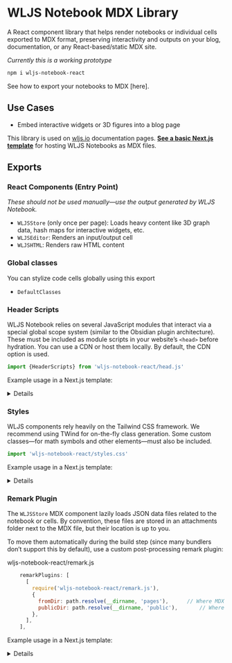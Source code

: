 # WLJS Notebook MDX Library

A React component library that helps render notebooks or individual cells exported to MDX format, preserving interactivity and outputs on your blog, documentation, or any React-based/static MDX site.

*Currently this is a working prototype*

```bash
npm i wljs-notebook-react
```

See how to export your notebooks to MDX [here].

## Use Cases

- Embed interactive widgets or 3D figures into a blog page

This library is used on [wljs.io](https://wljs.io) documentation pages. [__See a basic Next.js template__](https://github.com/JerryI/wljs-nextjs-example) for hosting WLJS Notebooks as MDX files.

## Exports

### React Components (Entry Point)

*These should not be used manually—use the output generated by WLJS Notebook.*

- `WLJSStore` (only once per page): Loads heavy content like 3D graph data, hash maps for interactive widgets, etc.
- `WLJSEditor`: Renders an input/output cell
- `WLJSHTML`: Renders raw HTML content

### Global classes
You can stylize code cells globally using this export
- `DefaultClasses`

### Header Scripts

WLJS Notebook relies on several JavaScript modules that interact via a special global scope system (similar to the Obsidian plugin architecture). These must be included as module scripts in your website’s `<head>` before hydration. You can use a CDN or host them locally. By default, the CDN option is used.

```js
import {HeaderScripts} from 'wljs-notebook-react/head.js'
```

Example usage in a Next.js template:

<details>

```js
/* _document.tsx */

import { Html, Head, Main, NextScript } from 'next/document'

import {HeaderScripts} from 'wljs-notebook-react/head.js'

import Script from 'next/script'

export function MakeHeaderScripts () {
    return HeaderScripts.map((script, index) => (
        <Script
          key={index}
          {...script.attributes}
        />
      ));
}

/* Website or section template */
export default function Document() {
 
    return (
      <Html>
        <Head>
          {MakeHeaderScripts()}
        </Head>
        <body>
          <Main />
          <NextScript />
        </body>
      </Html>
    )
  }
```

</details>

### Styles
WLJS components rely heavily on the Tailwind CSS framework. We recommend using TWind for on-the-fly class generation. Some custom classes—for math symbols and other elements—must also be included.

```js
import 'wljs-notebook-react/styles.css'
```

Example usage in a Next.js template:

<details>

pages/_app.tsx

```js

import 'wljs-notebook-react/styles.css'

import type { AppProps } from 'next/app';


function MyApp({ Component, pageProps }: AppProps) {
  return <Component {...pageProps} />;
}

export default MyApp;


```


</details>


### Remark Plugin
The `WLJSStore` MDX component lazily loads JSON data files related to the notebook or cells. By convention, these files are stored in an attachments folder next to the MDX file, but their location is up to you.

To move them automatically during the build step (since many bundlers don’t support this by default), use a custom post-processing remark plugin:

wljs-notebook-react/remark.js

```js
    remarkPlugins: [
      [
        require('wljs-notebook-react/remark.js'),
        {
          fromDir: path.resolve(__dirname, 'pages'),      // Where MDX files live
          publicDir: path.resolve(__dirname, 'public'),       // Where to copy files
        },
      ],
    ],
```

Example usage in a Next.js template:

<details>

next.config.js

```js
const path = require('path');
const withMDX = require('@next/mdx')({
  extension: /\.mdx?$/,
  options: {
    remarkPlugins: [
      [
        require('wljs-notebook-react/remark.js'),
        {
          fromDir: path.resolve(__dirname, 'pages'),      // Where MDX files live
          publicDir: path.resolve(__dirname, 'public'),       // Where to copy files
        },
      ],
    ],
  },
});
 
/** @type {import('next').NextConfig} */
const nextConfig = {
  // Configure `pageExtensions`` to include MDX files
  pageExtensions: ['js', 'jsx', 'mdx', 'ts', 'tsx'],

  // Optionally, add any other Next.js config below,
  webpack: (config) => {
    config.module.rules.push({
      test: /\.txt$/,
      type: 'asset/resource',
    });

    return config;
  },
}
 
module.exports = withMDX(nextConfig)
```


</details>